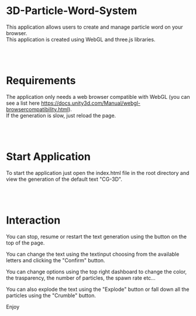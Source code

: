 # 3D-Particle-Word-System
This application allows users to create and manage particle word on your browser.
<br/>
This application is created using WebGL and three.js libraries.

<br/><br/>
# Requirements
The application only needs a web browser compatible with WebGL (you can see a list here https://docs.unity3d.com/Manual/webgl-browsercompatibility.html).<br/>
If the generation is slow, just reload the page.

<br/><br/>
# Start Application
To start the application just open the index.html file in the root directory and view the generation of the default text "CG-3D".

<br/><br/>
# Interaction
You can stop, resume or restart the text generation using the button on the top of the page.

You can change the text using the textinput choosing from the available letters and clicking the "Confirm" button.

You can change options using the top right dashboard to change the color, the trasparency, the number of particles, the spawn rate etc...

You can also explode the text using the "Explode" button or fall down all the particles using the "Crumble" button.

Enjoy
